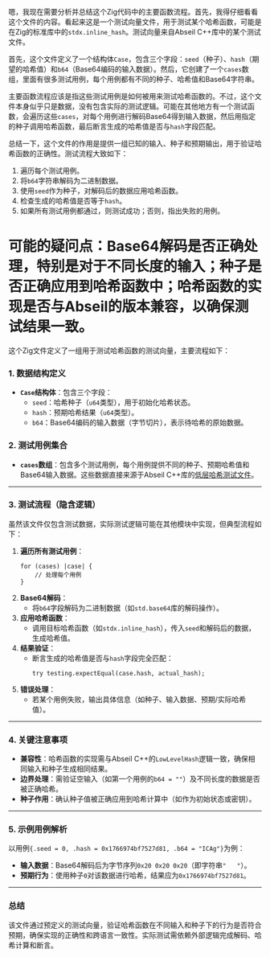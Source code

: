嗯，我现在需要分析并总结这个Zig代码中的主要函数流程。首先，我得仔细看看这个文件的内容。看起来这是一个测试向量文件，用于测试某个哈希函数，可能是在Zig的标准库中的`stdx.inline_hash`。测试向量来自Abseil C++库中的某个测试文件。

首先，这个文件定义了一个结构体`Case`，包含三个字段：`seed`（种子）、`hash`（期望的哈希值）和`b64`（Base64编码的输入数据）。然后，它创建了一个`cases`数组，里面有很多测试用例，每个用例都有不同的种子、哈希值和Base64字符串。

主要函数流程应该是指这些测试用例是如何被用来测试哈希函数的。不过，这个文件本身似乎只是数据，没有包含实际的测试逻辑。可能在其他地方有一个测试函数，会遍历这些`cases`，对每个用例进行解码Base64得到输入数据，然后用指定的种子调用哈希函数，最后断言生成的哈希值是否与`hash`字段匹配。

总结一下，这个文件的作用是提供一组已知的输入、种子和预期输出，用于验证哈希函数的正确性。测试流程大致如下：
1. 遍历每个测试用例。
2. 将`b64`字符串解码为二进制数据。
3. 使用`seed`作为种子，对解码后的数据应用哈希函数。
4. 检查生成的哈希值是否等于`hash`。
5. 如果所有测试用例都通过，则测试成功；否则，指出失败的用例。

可能的疑问点：Base64解码是否正确处理，特别是对于不同长度的输入；种子是否正确应用到哈希函数中；哈希函数的实现是否与Abseil的版本兼容，以确保测试结果一致。
================================================
这个Zig文件定义了一组用于测试哈希函数的测试向量，主要流程如下：

### 1. **数据结构定义**
- **`Case`结构体**：包含三个字段：
  - `seed`：哈希种子（`u64`类型），用于初始化哈希状态。
  - `hash`：预期哈希结果（`u64`类型）。
  - `b64`：Base64编码的输入数据（字节切片），表示待哈希的原始数据。

### 2. **测试用例集合**
- **`cases`数组**：包含多个测试用例，每个用例提供不同的种子、预期哈希值和Base64输入数据。这些数据直接来源于Abseil C++库的[低层哈希测试文件](https://github.com/abseil/abseil-cpp/blob/511ad6492eabb7797910ce8689577c45f57bce40/absl/hash/internal/low_level_hash_test.cc)。

---

### 3. **测试流程（隐含逻辑）**
虽然该文件仅包含测试数据，实际测试逻辑可能在其他模块中实现，但典型流程如下：
1. **遍历所有测试用例**：
   ```zig
   for (cases) |case| {
       // 处理每个用例
   }
   ```
2. **Base64解码**：
   - 将`b64`字段解码为二进制数据（如`std.base64`库的解码操作）。
3. **应用哈希函数**：
   - 调用目标哈希函数（如`stdx.inline_hash`），传入`seed`和解码后的数据，生成哈希值。
4. **结果验证**：
   - 断言生成的哈希值是否与`hash`字段完全匹配：
     ```zig
     try testing.expectEqual(case.hash, actual_hash);
     ```
5. **错误处理**：
   - 若某个用例失败，输出具体信息（如种子、输入数据、预期/实际哈希值）。

---

### 4. **关键注意事项**
- **兼容性**：哈希函数的实现需与Abseil C++的`LowLevelHash`逻辑一致，确保相同输入和种子生成相同结果。
- **边界处理**：需验证空输入（如第一个用例的`b64 = ""`）及不同长度的数据是否被正确哈希。
- **种子作用**：确认种子值被正确应用到哈希计算中（如作为初始状态或密钥）。

---

### 5. **示例用例解析**
以用例`{.seed = 0, .hash = 0x1766974bf7527d81, .b64 = "ICAg"}`为例：
- **输入数据**：Base64解码后为字节序列`0x20 0x20 0x20`（即字符串`"   "`）。
- **预期行为**：使用种子`0`对该数据进行哈希，结果应为`0x1766974bf7527d81`。

---

### 总结
该文件通过预定义的测试向量，验证哈希函数在不同输入和种子下的行为是否符合预期，确保实现的正确性和跨语言一致性。实际测试需依赖外部逻辑完成解码、哈希计算和断言。